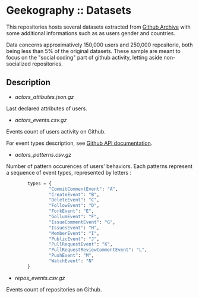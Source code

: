 # Geekography :: Datasets

This repositories hosts several datasets extracted from [Github Archive](http://www.githubarchive.org/) with some additional informations such as as users gender and countries.

Data concerns approximatively 150,000 users and 250,000 repositorie, both being less than 5% of the original datasets. These sample are meant to focus on the "social coding" part of github activity, letting aside non-socialized repositories.

## Description

+ *actors_attibutes.json.gz*

Last declared attributes of users.

+ *actors_events.csv.gz*

Events count of users activity on Github.

For event types description, see [Github API documentation](https://developer.github.com/v3/activity/events/types/).

+ *actors_patterns.csv.gz*

Number of pattern occurences of users' behaviors. Each patterns represent a sequence of event types, represented by letters :

```python
        types = {
                "CommitCommentEvent": "A",
                "CreateEvent": "B",
                "DeleteEvent": "C",
                "FollowEvent": "D",
                "ForkEvent": "E",
                "GollumEvent": "F",
                "IssueCommentEvent": "G",
                "IssuesEvent": "H",
                "MemberEvent": "I",
                "PublicEvent": "J",
                "PullRequestEvent": "K",
                "PullRequestReviewCommentEvent": "L",
                "PushEvent": "M",
                "WatchEvent": "N"
        }
```

+ *repos_events.csv.gz*

Events count of repositories on Github.